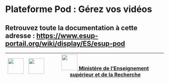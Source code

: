 # Plateforme Pod : Gérez vos vidéos

## Retrouvez toute la documentation à cette adresse : https://www.esup-portail.org/wiki/display/ES/esup-pod


[<img src="https://www.univ-lille.fr/typo3conf/ext/ul2fpfb/Resources/Public/assets/img/UL-ROSE-dark-2014.svg" height="50" loading="lazy">](https://www.univ-lille.fr "Université de Lille") | [<img src="https://www.esup-portail.org/sites/default/files/logo-esupportail_1.png" height="50" loading="lazy">](https://www.esup-portail.org "Esup Portail") | [<img src="https://upload.wikimedia.org/wikipedia/fr/5/50/Bloc_Marianne.svg" height="50" loading="lazy"> Ministère de lʼEnseignement supérieur et de la Recherche](http://www.enseignementsup-recherche.gouv.fr "Ministère de lʼEnseignement supérieur et de la Recherche")
:-----:|:-----:|:----:
